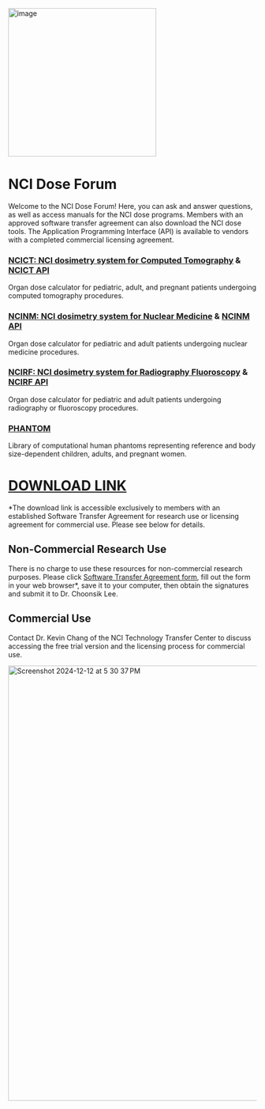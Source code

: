<img width="300" alt="image" src="https://user-images.githubusercontent.com/22055904/233450972-15856234-7bf7-4035-9e56-cdd239c9d07d.png">

# NCI Dose Forum

Welcome to the NCI Dose Forum! Here, you can ask and answer questions, as well as access manuals for the NCI dose programs. Members with an approved software transfer agreement can also download the NCI dose tools. The Application Programming Interface (API) is available to vendors with a completed commercial licensing agreement.

### [**NCICT: NCI dosimetry system for Computed Tomography**](ncict) & [NCICT API](ncict_api)
Organ dose calculator for pediatric, adult, and pregnant patients undergoing computed tomography procedures.
### [**NCINM: NCI dosimetry system for Nuclear Medicine**](ncinm) & [NCINM API](ncinm_api)
Organ dose calculator for pediatric and adult patients undergoing nuclear medicine procedures.
### [**NCIRF: NCI dosimetry system for Radiography Fluoroscopy**](ncirf) & [NCIRF API](ncirf_api)
Organ dose calculator for pediatric and adult patients undergoing radiography or fluoroscopy procedures.
### [**PHANTOM**](phantom)
Library of computational human phantoms representing reference and body size-dependent children, adults, and pregnant women.

# [DOWNLOAD LINK](https://nih-my.sharepoint.com/:f:/r/personal/leechoonsik_nih_gov/Documents/ncidoseshare?csf=1&web=1&e=cogUS6)
*The download link is accessible exclusively to members with an established Software Transfer Agreement for research use or licensing agreement for commercial use. Please see below for details.

## Non-Commercial Research Use

There is no charge to use these resources for non-commercial research purposes. Please click [Software Transfer Agreement form](https://dceg.cancer.gov/tools/radiation-dosimetry-tools/ncidose-software-transfer-agreement.pdf), fill out the form in your web browser*, save it to your computer, then obtain the signatures and submit it to Dr. Choonsik Lee.

## Commercial Use

Contact Dr. Kevin Chang of the NCI Technology Transfer Center to discuss accessing the free trial version and the licensing process for commercial use.

<img width="880" alt="Screenshot 2024-12-12 at 5 30 37 PM" src="https://github.com/user-attachments/assets/f52eaf75-1849-463b-9bce-5c7817cce1eb" />
